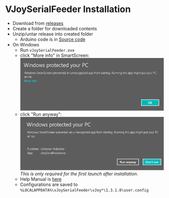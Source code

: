 # VJoySerialFeeder Installation
* Download from [releases](https://github.com/Cleric-K/vJoySerialFeeder/releases)
* Create a folder for downloaded contents
* Unzip/untar release into created folder
   - Arduino code is in [Source code](https://github.com/Cleric-K/vJoySerialFeeder/archive/v1.3.1.zip)
* On Windows
   * Run `vJoySerialFeeder.exe`
   * click "More info" in SmartScreen:
![Windows protected your PC](protected.gif "click More info")  
   * click "Run anyway":
![Unknown Publisher](anyway.gif "click Run Anyway")  
     *This is only required for the first launch after installation.*  
   * Help Manual is [here](https://github.com/Cleric-K/vJoySerialFeeder/blob/master/Docs/README.md)
   * Configurations are saved to `%LOCALAPPDATA%\vJoySerialFeeder\vJoy*\1.3.1.0\user.config`
